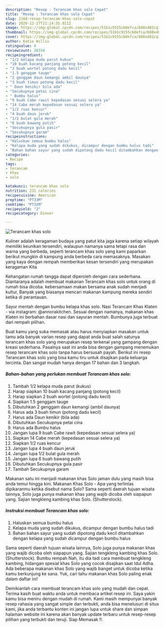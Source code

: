 ```yaml
---
description: "Resep : Terancam khas solo Cepat"
title: "Resep : Terancam khas solo Cepat"
slug: 2168-resep-terancam-khas-solo-cepat
date: 2020-12-27T21:14:55.011Z
image: https://img-global.cpcdn.com/recipes/51b1c9155cb0efca/680x482cq70/terancam-khas-solo-foto-resep-utama.jpg
thumbnail: https://img-global.cpcdn.com/recipes/51b1c9155cb0efca/680x482cq70/terancam-khas-solo-foto-resep-utama.jpg
cover: https://img-global.cpcdn.com/recipes/51b1c9155cb0efca/680x482cq70/terancam-khas-solo-foto-resep-utama.jpg
author: Katie Willis
ratingvalue: 4
reviewcount: 20334
recipeingredient:
- "1/2 kelapa muda parut kukus"
- "10 buah kacang panjang potong kecil"
- "2 buah wortel potong dadu kecil"
- "1.5 genggam tauge"
- "2 genggam daun kemangi ambil daunya"
- "3 buah timun potong dadu kecil"
- " Daun kenikir bila ada"
- "Secukupnya petai cina"
- " Bumbu halus"
- "9 buah Cabe rawit kepedasan sesuai selera ya"
- "14 Cabe merah kepedasan sesuai selera ya"
- "1/2 ruas kencur"
- "4 buah daun jeruk"
- "1/2 bulat gula merah"
- "6 buah bawang putih"
- "Secukupnya gula pasir"
- "Secukupnya garam"
recipeinstructions:
- "Haluskan semua bumbu halus"
- "Kelapa muda yang sudah dikukus, dicampur dengan bumbu halus tadi"
- "Bahan bahan sayur yang sudah dipotong dadu kecil ditambahkan dengan kelapa yang sudah dicampur dengan bumbu halus"
categories:
- Recipe
tags:
- terancam
- khas
- solo

katakunci: terancam khas solo 
nutrition: 231 calories
recipecuisine: American
preptime: "PT33M"
cooktime: "PT32M"
recipeyield: "2"
recipecategory: Dinner

---
```



![Terancam khas solo](https://img-global.cpcdn.com/recipes/51b1c9155cb0efca/680x482cq70/terancam-khas-solo-foto-resep-utama.jpg)

Kuliner adalah keragaman budaya yang patut kita jaga karena setiap wilayah memiliki keunikan tersendiri, walaupun namanya sama tetapi rasa dan warna yang berbeda, seperti terancam khas solo yang kami paparkan berikut mungkin di kampung anda berbeda cara memasaknya. Masakan yang kaya dengan rempah memberikan kesan tersendiri yang merupakan keragaman Kita

Kehangatan rumah tangga dapat diperoleh dengan cara sederhana. Diantaranya adalah membuat makanan Terancam khas solo untuk orang di rumah bisa dicoba. kebersamaan makan bersama anak sudah menjadi kultur, Banyak yang biasanya mencari makanan kampung mereka sendiri ketika di perantauan.

Sayur mentah dengan bumbu kelapa khas solo. Nasi Terancam Khas Klaten - via instagram: @annorakitchen. Sesuai dengan namanya, makanan khas Klaten ini berbahan dasar nasi dan sayuran mentah. Bumbunya juga terbuat dari rempah pilihan.

Buat kamu yang suka memasak atau harus menyiapkan masakan untuk tamu ada banyak varian resep yang dapat anda buat salah satunya terancam khas solo yang merupakan resep terkenal yang gampang dengan kreasi sederhana. Pasalnya saat ini anda bisa dengan gampang menemukan resep terancam khas solo tanpa harus bersusah payah.
Berikut ini resep Terancam khas solo yang bisa kamu tiru untuk disajikan pada keluarga tercinta. Dan sangat mudah hanya dengan 17 bahan dan 3 langkah.


<!--inarticleads1-->

##### Bahan-bahan yang perlukan membuat Terancam khas solo:

1. Tambah 1/2 kelapa muda parut (kukus)
1. Harap siapkan 10 buah kacang panjang (potong kecil)
1. Harap siapkan 2 buah wortel (potong dadu kecil)
1. Siapkan 1.5 genggam tauge
1. Dibutuhkan 2 genggam daun kemangi (ambil daunya)
1. Harus ada 3 buah timun (potong dadu kecil)
1. Harus ada  Daun kenikir (bila ada)
1. Dibutuhkan Secukupnya petai cina
1. Harus ada  Bumbu halus
1. Jangan lupa 9 buah Cabe rawit (kepedasan sesuai selera ya)
1. Siapkan 14 Cabe merah (kepedasan sesuai selera ya)
1. Siapkan 1/2 ruas kencur
1. Jangan lupa 4 buah daun jeruk
1. Jangan lupa 1/2 bulat gula merah
1. Jangan lupa 6 buah bawang putih
1. Dibutuhkan Secukupnya gula pasir
1. Tambah Secukupnya garam


Makanan satu ini menjadi makanan khas Solo jaman dulu yang masih bisa anda temui hingga kini. Makanan Khas Solo - Apa yang terlintas dipikaranmu ketika disebut nama Solo? Sama seperti daerah tujuan wisata lainnya, Solo juga punya makanan khas yang wajib dicoba oleh siapapun yang. Sajian tengkleng kambing khas Solo. (Shutterstock). 

<!--inarticleads2-->

##### Instruksi membuat  Terancam khas solo:

1. Haluskan semua bumbu halus
1. Kelapa muda yang sudah dikukus, dicampur dengan bumbu halus tadi
1. Bahan bahan sayur yang sudah dipotong dadu kecil ditambahkan dengan kelapa yang sudah dicampur dengan bumbu halus


Sama seperti daerah tujuan wisata lainnya, Solo juga punya makanan khas yang wajib dicoba oleh siapapun yang. Sajian tengkleng kambing khas Solo. (Shutterstock). Bumbu rempah Nah, itu dia tadi cara membuat tengkleng kambing, hidangan spesial khas Solo yang cocok disajikan saat Idul Adha. Ada beberapa makanan khas Solo yang wajib banget untuk dicoba ketika kamu berkunjung ke sana. Yuk, cari tahu makanan khas Solo paling enak dalam daftar ini! 

Demikianlah cara membuat terancam khas solo yang mudah dan cepat. Terima kasih buat waktu anda untuk membaca artikel resep ini. Saya yakin kamu bisa meniru dengan mudah di rumah. Kami masih mempunyai banyak resep rahasia yang sangat simple dan terbukti, anda bisa menelusuri di situs kami, jika anda terbantu konten ini jangan lupa untuk share dan simpan halaman website ini karena akan banyak update terbaru untuk resep-resep pilihan yang terbukti dan teruji. Siap Memasak !!. 
